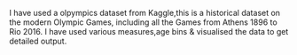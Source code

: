 I have used a olpympics dataset from Kaggle,this is a historical dataset on the modern Olympic Games, including all the Games from Athens 1896 to Rio 2016. 
I have used various measures,age bins & visualised the data to get detailed output.
